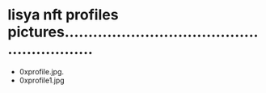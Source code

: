# lisya nft profiles pictures...........................................................
- 0xprofile.jpg.
- 0xprofile1.jpg
